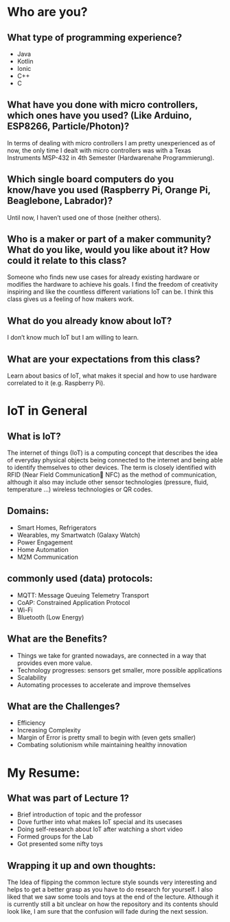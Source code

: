 # Who are you?

## What type of programming experience?
* Java
* Kotlin
* Ionic
* C++
* C

## What have you done with micro controllers, which ones have you used? (Like Arduino, ESP8266, Particle/Photon)?
In terms of dealing with micro controllers I am pretty unexperienced as of now, the only time I dealt with micro controllers was with a Texas Instruments MSP-432 in 4th Semester (Hardwarenahe Programmierung).

## Which single board computers do you know/have you used (Raspberry Pi, Orange Pi, Beaglebone, Labrador)? 
Until now, I haven’t used one of those (neither others).

## Who is a maker or part of a maker community? What do you like, would you like about it? How could it relate to this class?
Someone who finds new use cases for already existing hardware or modifies the hardware to achieve his goals. I find the freedom of creativity inspiring and like the countless different variations IoT can be. I think this class gives us a feeling of how makers work.

## What do you already know about IoT?
I don’t know much IoT but I am willing to learn.

## What are your expectations from this class?
Learn about basics of IoT, what makes it special and how to use hardware correlated to it (e.g. Raspberry Pi).

# IoT in General
## What is IoT?
The internet of things (IoT) is a computing concept that describes the idea of everyday physical objects being connected to the internet and being able to identify themselves to other devices. The term is closely identified with RFID (Near Field Communication NFC) as the method of communication, although it also may include other sensor technologies (pressure, fluid, temperature …) wireless technologies or QR codes.

## Domains:
* Smart Homes, Refrigerators
* Wearables, my Smartwatch (Galaxy Watch)
* Power Engagement
* Home Automation
* M2M Communication

## commonly used (data) protocols:
* MQTT: Message Queuing Telemetry Transport
* CoAP: Constrained Application Protocol
* Wi-Fi
* Bluetooth (Low Energy)

## What are the Benefits?
* Things we take for granted nowadays, are connected in a way that provides even more value.
* Technology progresses: sensors get smaller, more possible applications
* Scalability
* Automating processes to accelerate and improve themselves

## What are the Challenges?
* Efficiency
* Increasing Complexity
* Margin of Error is pretty small to begin with (even gets smaller)
* Combating solutionism while maintaining healthy innovation

# My Resume:
## What was part of Lecture 1?
* Brief introduction of topic and the professor
* Dove further into what makes IoT special and its usecases
* Doing self-research about IoT after watching a short video
* Formed groups for the Lab
* Got presented some nifty toys

## Wrapping it up and own thoughts:
The Idea of flipping the common lecture style sounds very interesting and helps to get a better grasp as you have to do research for yourself. I also liked that we saw some tools and toys at the end of the lecture. Although it is currently still a bit unclear on how the repository and its contents should look like, I am sure that the confusion will fade during the next session.
